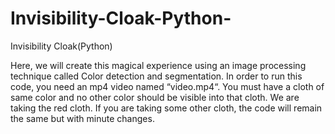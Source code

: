 # Invisibility-Cloak-Python-
Invisibility Cloak(Python)


Here, we will create this magical experience using an image processing technique called Color detection and segmentation. In order to run this code, you need an mp4 video named “video.mp4“. You must have a cloth of same color and no other color should be visible into that cloth. We are taking the red cloth. If you are taking some other cloth, the code will remain the same but with minute changes.
